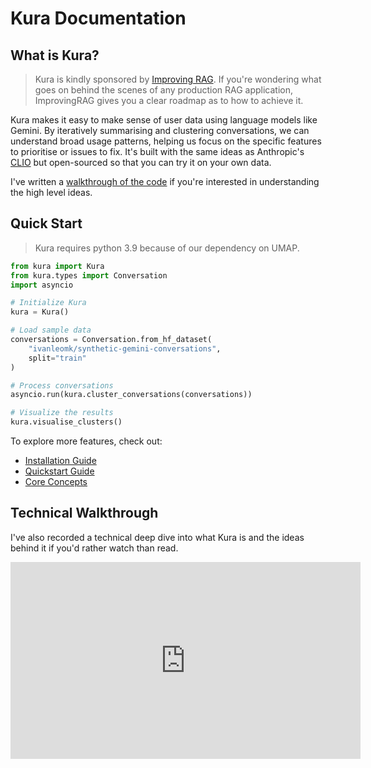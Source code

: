 # Kura Documentation

## What is Kura?

> Kura is kindly sponsored by [Improving RAG](http://improvingrag.com). If you're wondering what goes on behind the scenes of any production RAG application, ImprovingRAG gives you a clear roadmap as to how to achieve it.

Kura makes it easy to make sense of user data using language models like Gemini. By iteratively summarising and clustering conversations, we can understand broad usage patterns, helping us focus on the specific features to prioritise or issues to fix. It's built with the same ideas as Anthropic's [CLIO](https://www.anthropic.com/research/clio) but open-sourced so that you can try it on your own data.

I've written a [walkthrough of the code](https://ivanleo.com/blog/understanding-user-conversations) if you're interested in understanding the high level ideas.

## Quick Start

> Kura requires python 3.9 because of our dependency on UMAP.

```python
from kura import Kura
from kura.types import Conversation
import asyncio

# Initialize Kura
kura = Kura()

# Load sample data
conversations = Conversation.from_hf_dataset(
    "ivanleomk/synthetic-gemini-conversations", 
    split="train"
)

# Process conversations
asyncio.run(kura.cluster_conversations(conversations))

# Visualize the results
kura.visualise_clusters()
```

To explore more features, check out:
- [Installation Guide](getting-started/installation.md)
- [Quickstart Guide](getting-started/quickstart.md)
- [Core Concepts](core-concepts/overview.md)

## Technical Walkthrough

I've also recorded a technical deep dive into what Kura is and the ideas behind it if you'd rather watch than read.

<iframe width="560" height="315" src="https://www.youtube.com/embed/TPOP_jDiSVE?si=uvTond4LUwJGOn4F" title="YouTube video player" frameborder="0" allow="accelerometer; autoplay; clipboard-write; encrypted-media; gyroscope; picture-in-picture; web-share" referrerpolicy="strict-origin-when-cross-origin" allowfullscreen></iframe>